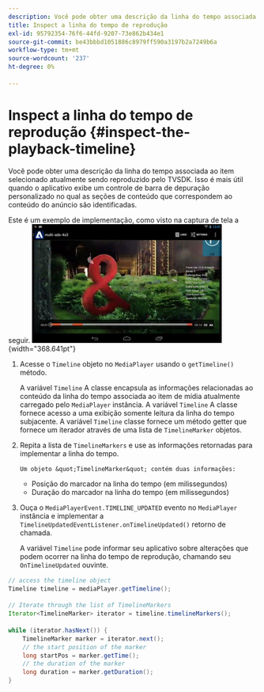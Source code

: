 ```yaml
---
description: Você pode obter uma descrição da linha do tempo associada ao item selecionado atualmente sendo reproduzido pelo TVSDK. Isso é mais útil quando o aplicativo exibe um controle de barra de depuração personalizado no qual as seções de conteúdo que correspondem ao conteúdo do anúncio são identificadas.
title: Inspect a linha do tempo de reprodução
exl-id: 95792354-76f6-44fd-9207-73e862b434e1
source-git-commit: be43bbbd1051886c8979ff590a3197b2a7249b6a
workflow-type: tm+mt
source-wordcount: '237'
ht-degree: 0%

---
```


# Inspect a linha do tempo de reprodução {#inspect-the-playback-timeline}

Você pode obter uma descrição da linha do tempo associada ao item selecionado atualmente sendo reproduzido pelo TVSDK. Isso é mais útil quando o aplicativo exibe um controle de barra de depuração personalizado no qual as seções de conteúdo que correspondem ao conteúdo do anúncio são identificadas.

Este é um exemplo de implementação, como visto na captura de tela a seguir.  ![](assets/inspect-playback.jpg){width="368.641pt"}

1. Acesse o `Timeline` objeto no `MediaPlayer` usando o `getTimeline()` método.

   A variável `Timeline` A classe encapsula as informações relacionadas ao conteúdo da linha do tempo associada ao item de mídia atualmente carregado pelo `MediaPlayer` instância. A variável `Timeline` A classe fornece acesso a uma exibição somente leitura da linha do tempo subjacente. A variável `Timeline` classe fornece um método getter que fornece um iterador através de uma lista de `TimelineMarker` objetos.

1. Repita a lista de `TimelineMarkers` e use as informações retornadas para implementar a linha do tempo.

       Um objeto &quot;TimelineMarker&quot; contém duas informações:
   
   * Posição do marcador na linha do tempo (em milissegundos)
   * Duração do marcador na linha do tempo (em milissegundos)

1. Ouça o `MediaPlayerEvent.TIMELINE_UPDATED` evento no `MediaPlayer` instância e implementar a `TimelineUpdatedEventListener.onTimelineUpdated()` retorno de chamada.

   A variável `Timeline` pode informar seu aplicativo sobre alterações que podem ocorrer na linha do tempo de reprodução, chamando seu `OnTimelineUpdated` ouvinte.

```java
// access the timeline object 
Timeline timeline = mediaPlayer.getTimeline(); 
 
// Iterate through the list of TimelineMarkers 
Iterator<TimelineMarker> iterator = timeline.timelineMarkers(); 
 
while (iterator.hasNext()) { 
    TimelineMarker marker = iterator.next(); 
    // the start position of the marker 
    long startPos = marker.getTime(); 
    // the duration of the marker 
    long duration = marker.getDuration(); 
}
```
